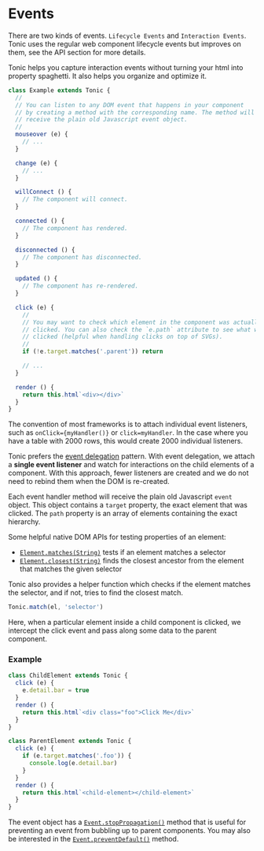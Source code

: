 # Events
There are two kinds of events. `Lifecycle Events` and `Interaction Events`.
Tonic uses the regular web component lifecycle events but improves on them,
see the API section for more details.

Tonic helps you capture interaction events without turning your html into
property spaghetti. It also helps you organize and optimize it.

```js
class Example extends Tonic {
  //
  // You can listen to any DOM event that happens in your component
  // by creating a method with the corresponding name. The method will
  // receive the plain old Javascript event object.
  //
  mouseover (e) {
    // ...
  }

  change (e) {
    // ...
  }

  willConnect () {
    // The component will connect.
  }

  connected () {
    // The component has rendered.
  }

  disconnected () {
    // The component has disconnected.
  }

  updated () {
    // The component has re-rendered.
  }

  click (e) {
    //
    // You may want to check which element in the component was actually
    // clicked. You can also check the `e.path` attribute to see what was
    // clicked (helpful when handling clicks on top of SVGs).
    //
    if (!e.target.matches('.parent')) return

    // ...
  }

  render () {
    return this.html`<div></div>`
  }
}
```

The convention of most frameworks is to attach individual event listeners,
such as `onClick={myHandler()}` or `click=myHandler`. In the case where
you have a table with 2000 rows, this would create 2000 individual listeners.

Tonic prefers the [event delegation][5] pattern. With event delegation, we
attach a **single event listener** and watch for interactions on the child
elements of a component. With this approach, fewer listeners are created and we
do not need to rebind them when the DOM is re-created.

Each event handler method will receive the plain old Javascript `event` object.
This object contains a `target` property, the exact element that was clicked.
The `path` property is an array of elements containing the exact hierarchy.

Some helpful native DOM APIs for testing properties of an element:
-   [`Element.matches(String)`][6] tests if an element matches a selector
-   [`Element.closest(String)`][7] finds the closest ancestor from the element
that matches the given selector

Tonic also provides a helper function which checks if the element matches the
selector, and if not, tries to find the closest match.

```js
Tonic.match(el, 'selector')
```

Here, when a particular element inside a child component is clicked, we
intercept the click event and pass along some data to the parent component.

### Example
```js
class ChildElement extends Tonic {
  click (e) {
    e.detail.bar = true
  }
  render () {
    return this.html`<div class="foo">Click Me</div>`
  }
}

class ParentElement extends Tonic {
  click (e) {
    if (e.target.matches('.foo')) {
      console.log(e.detail.bar)
    }
  }
  render () {
    return this.html`<child-element></child-element>`
  }
}
```

The event object has a [`Event.stopPropagation()`][8] method that is useful for
preventing an event from bubbling up to parent components. You may also be
interested in the [`Event.preventDefault()`][9] method.

[5]:https://davidwalsh.name/event-delegate
[6]:https://developer.mozilla.org/en-US/docs/Web/API/Element/matches
[7]:https://developer.mozilla.org/en-US/docs/Web/API/Element/closest
[8]:https://developer.mozilla.org/en-US/docs/Web/API/Event/stopPropagation
[9]:https://developer.mozilla.org/en-US/docs/Web/API/Event/preventDefault
